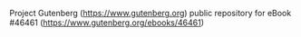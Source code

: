 Project Gutenberg (https://www.gutenberg.org) public repository for
eBook #46461 (https://www.gutenberg.org/ebooks/46461)
